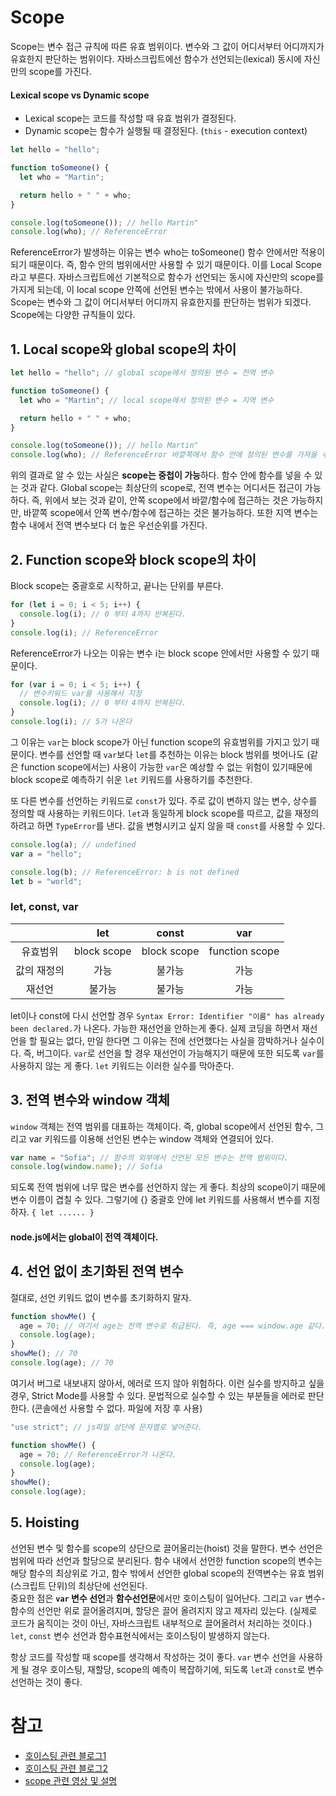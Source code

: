 # Scope

Scope는 변수 접근 규칙에 따른 유효 범위이다. 변수와 그 값이 어디서부터 어디까지가 유효한지 판단하는 범위이다. 자바스크립트에선 함수가 선언되는(lexical) 동시에 자신만의 scope를 가진다.

#### Lexical scope vs Dynamic scope

- Lexical scope는 코드를 작성할 때 유효 범위가 결정된다.
- Dynamic scope는 함수가 실행될 때 결정된다. (`this` - execution context)

```js
let hello = "hello";

function toSomeone() {
  let who = "Martin";

  return hello + " " + who;
}

console.log(toSomeone()); // hello Martin"
console.log(who); // ReferenceError
```

ReferenceError가 발생하는 이유는 변수 who는 toSomeone() 함수 안에서만 적용이 되기 때문이다. 즉, 함수 안의 범위에서만 사용할 수 있기 때문이다. 이를 Local Scope라고 부른다. 자바스크립트에선 기본적으로 함수가 선언되는 동시에 자신만의 scope를 가지게 되는데, 이 local scope 안쪽에 선언된 변수는 밖에서 사용이 불가능하다. Scope는 변수와 그 값이 어디서부터 어디까지 유효한지를 판단하는 범위가 되겠다. Scope에는 다양한 규칙들이 있다.

## 1. Local scope와 global scope의 차이

```js
let hello = "hello"; // global scope에서 정의된 변수 = 전역 변수

function toSomeone() {
  let who = "Martin"; // local scope에서 정의된 변수 = 지역 변수

  return hello + " " + who;
}

console.log(toSomeone()); // hello Martin"
console.log(who); // ReferenceError 바깥쪽에서 함수 안에 정의된 변수를 가져올 수 없다.
```

위의 결과로 알 수 있는 사실은 **scope는 중첩이 가능**하다. 함수 안에 함수를 넣을 수 있는 것과 같다. Global scope는 최상단의 scope로, 전역 변수는 어디서든 접근이 가능하다. 즉, 위에서 보는 것과 같이, 안쪽 scope에서 바깥/함수에 접근하는 것은 가능하지만, 바깥쪽 scope에서 안쪽 변수/함수에 접근하는 것은 불가능하다. 또한 지역 변수는 함수 내에서 전역 변수보다 더 높은 우선순위를 가진다.

## 2. Function scope와 block scope의 차이

Block scope는 중괄호로 시작하고, 끝나는 단위를 부른다.

```js
for (let i = 0; i < 5; i++) {
  console.log(i); // 0 부터 4까지 반복된다.
}
console.log(i); // ReferenceError
```

ReferenceError가 나오는 이유는 변수 i는 block scope 안에서만 사용할 수 있기 때문이다.

```js
for (var i = 0; i < 5; i++) {
  // 변수키워드 var를 사용해서 지정
  console.log(i); // 0 부터 4까지 반복된다.
}
console.log(i); // 5가 나온다
```

그 이유는 `var`는 block scope가 아닌 function scope의 유효범위를 가지고 있기 때문이다.
변수를 선언할 때 `var`보다 `let`를 추천하는 이유는 block 범위를 벗어나도 (같은 function scope에서는) 사용이 가능한 `var`은 예상할 수 없는 위험이 있기때문에 block scope로 예측하기 쉬운 `let` 키워드를 사용하기를 추천한다.

또 다른 변수를 선언하는 키워드로 `const`가 있다. 주로 값이 변하지 않는 변수, 상수를 정의할 때 사용하는 키워드이다. `let`과 동일하게 block scope를 따르고, 값을 재정의하려고 하면 `TypeError`를 낸다. 값을 변형시키고 싶지 않을 때 `const`를 사용할 수 있다.

```js
console.log(a); // undefined
var a = "hello";

console.log(b); // ReferenceError: b is not defined
let b = "world";
```

### let, const, var

|             |     let     |    const    |      var       |
| :---------: | :---------: | :---------: | :------------: |
|  유효범위   | block scope | block scope | function scope |
| 값의 재정의 |    가능     |   불가능    |      가능      |
|   재선언    |   불가능    |   불가능    |      가능      |

let이나 const에 다시 선언할 경우 `Syntax Error: Identifier "이름" has already been declared.`가 나온다.
가능한 재선언을 안하는게 좋다. 실제 코딩을 하면서 재선언을 할 필요는 없다, 만일 한다면 그 이유는 전에 선언했다는 사실을 깜박하거나 실수이다. 즉, 버그이다. `var`로 선언을 할 경우 재선언이 가능해지기 때문에 또한 되도록 `var`를 사용하지 않는 게 좋다. `let` 키워드는 이러한 실수를 막아준다.

## 3. 전역 변수와 window 객체

`window` 객체는 전역 범위를 대표하는 객체이다. 즉, global scope에서 선언된 함수, 그리고 var 키워드를 이용해 선언된 변수는 window 객체와 연결되어 있다.

```js
var name = "Sofia"; // 함수의 외부에서 선언된 모든 변수는 전역 범위이다.
console.log(window.name); // Sofia
```

되도록 전역 범위에 너무 많은 변수를 선언하지 않는 게 좋다. 최상의 scope이기 때문에 변수 이름이 겹칠 수 있다. 그렇기에 {} 중괄호 안에 let 키워드를 사용해서 변수를 지정하자. `{ let ...... }`

#### node.js에서는 global이 전역 객체이다.

## 4. 선언 없이 초기화된 전역 변수

절대로, 선언 키워드 없이 변수를 초기화하지 말자.

```js
function showMe() {
  age = 70; // 여기서 age는 전역 변수로 취급된다. 즉, age === window.age 같다.
  console.log(age);
}
showMe(); // 70
console.log(age); // 70
```

여기서 버그로 내보내지 않아서, 에러로 뜨지 않아 위험하다.
이런 실수를 방지하고 싶을 경우, Strict Mode를 사용할 수 있다. 문법적으로 실수할 수 있는 부분들을 에러로 판단한다. (콘솔에선 사용할 수 없다. 파일에 저장 후 사용)

```js
"use strict"; // js파일 상단에 문자열로 넣어준다.

function showMe() {
  age = 70; // ReferenceError가 나온다.
  console.log(age);
}
showMe();
console.log(age);
```

## 5. Hoisting

선언된 변수 및 함수를 scope의 상단으로 끌어올리는(hoist) 것을 말한다. 변수 선언은 범위에 따라 선언과 할당으로 분리된다. 함수 내에서 선언한 function scope의 변수는 해당 함수의 최상위로 가고, 함수 밖에서 선언한 global scope의 전역변수는 유효 범위(스크립트 단위)의 최상단에 선언된다.  
중요한 점은 **`var` 변수 선언**과 **함수선언문**에서만 호이스팅이 일어난다. 그리고 `var` 변수-함수의 선언만 위로 끌어올려지며, 할당은 끌어 올려지지 않고 제자리 있는다. (실제로 코드가 움직이는 것이 아닌, 자바스크립트 내부적으로 끌어올려서 처리하는 것이다.)
`let`, `const` 변수 선언과 함수표현식에서는 호이스팅이 발생하지 않는다.

항상 코드를 작성할 때 scope를 생각해서 작성하는 것이 좋다. `var` 변수 선언을 사용하게 될 경우 호이스팅, 재할당, scope의 예측이 복잡하기에, 되도록 `let`과 `const`로 변수 선언하는 것이 좋다.

# 참고

- [호이스팅 관련 블로그1](https://gmlwjd9405.github.io/2019/04/22/javascript-hoisting.html)
- [호이스팅 관련 블로그2](https://ojava.tistory.com/144)
- [scope 관련 영상 및 설명](https://www.yalco.kr/27_scope/)
